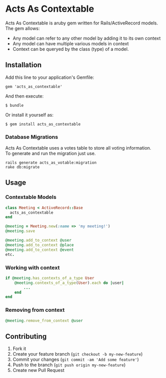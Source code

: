# Acts As Contextable

Acts As Contextable is aruby gem written for Rails/ActiveRecord models.
The gem allows:
- Any model can refer to any other model by adding it to its own context  
- Any model can have multiple various models in context
- Context can be queryed by the class (type) of a model.

## Installation

Add this line to your application's Gemfile:

    gem 'acts_as_contextable'

And then execute:

    $ bundle

Or install it yourself as:

    $ gem install acts_as_contextable

### Database Migrations

Acts As Contextable uses a votes table to store all voting information.  
To generate and run the migration just use.

    rails generate acts_as_votable:migration
    rake db:migrate

## Usage

### Contextable Models

```ruby
class Meeting < ActiveRecord::Base
  acts_as_contextable
end

@meeting = Meeting.new(:name => 'my meeting!')
@meeting.save

@meeting.add_to_context @user
@meeting.add_to_context @place
@meeting.add_to_context @event
etc.

```

### Working with context

```ruby
if @meeting.has_contexts_of_a_type User
	@meeting.contexts_of_a_type(User).each do |user|
		...
	end 
end
```

### Removing from context

```ruby
@meeting.remove_from_context @user
```

## Contributing

1. Fork it
2. Create your feature branch (`git checkout -b my-new-feature`)
3. Commit your changes (`git commit -am 'Add some feature'`)
4. Push to the branch (`git push origin my-new-feature`)
5. Create new Pull Request
